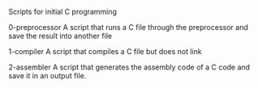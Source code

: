 Scripts for initial C programming

0-preprocessor A script that runs a C file through the preprocessor and save the result into another file

1-compiler A script that compiles a C file but does not link

2-assembler A script that generates the assembly code of a C code and save it in an output file.
